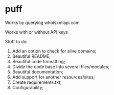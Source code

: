 # puff

Works by querying whoisxmlapi.com

Works with or without API keys

Stuff to do:
  1. Add an option to check for alive domains;
  2. Beautiful README;
  3. Beautiful code formatting;
  4. Divide the code base into several files/modules;
  5. Beautiful documentation;
  6. Add support for another resources/sites;
  7. Create requirements.txt;
  8. Configurability;
